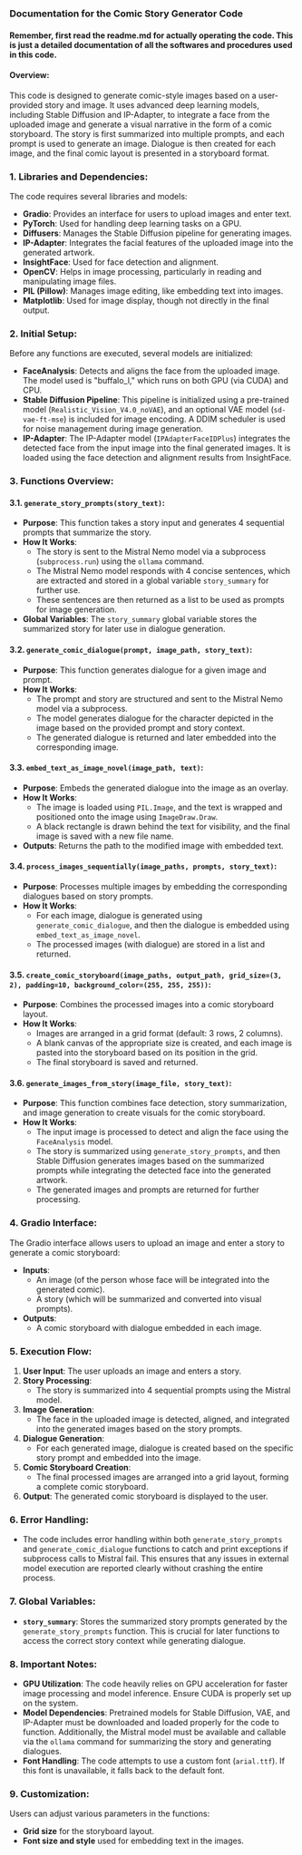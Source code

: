 ### Documentation for the Comic Story Generator Code

#### Remember, first read the readme.md for actually operating the code. This is just a detailed documentation of all the softwares and procedures used in this code.

#### Overview:
This code is designed to generate comic-style images based on a user-provided story and image. It uses advanced deep learning models, including Stable Diffusion and IP-Adapter, to integrate a face from the uploaded image and generate a visual narrative in the form of a comic storyboard. The story is first summarized into multiple prompts, and each prompt is used to generate an image. Dialogue is then created for each image, and the final comic layout is presented in a storyboard format.



### 1. **Libraries and Dependencies**:
The code requires several libraries and models:
- **Gradio**: Provides an interface for users to upload images and enter text.
- **PyTorch**: Used for handling deep learning tasks on a GPU.
- **Diffusers**: Manages the Stable Diffusion pipeline for generating images.
- **IP-Adapter**: Integrates the facial features of the uploaded image into the generated artwork.
- **InsightFace**: Used for face detection and alignment.
- **OpenCV**: Helps in image processing, particularly in reading and manipulating image files.
- **PIL (Pillow)**: Manages image editing, like embedding text into images.
- **Matplotlib**: Used for image display, though not directly in the final output.



### 2. **Initial Setup**:
Before any functions are executed, several models are initialized:
- **FaceAnalysis**: Detects and aligns the face from the uploaded image. The model used is "buffalo_l," which runs on both GPU (via CUDA) and CPU.
- **Stable Diffusion Pipeline**: This pipeline is initialized using a pre-trained model (`Realistic_Vision_V4.0_noVAE`), and an optional VAE model (`sd-vae-ft-mse`) is included for image encoding. A DDIM scheduler is used for noise management during image generation.
- **IP-Adapter**: The IP-Adapter model (`IPAdapterFaceIDPlus`) integrates the detected face from the input image into the final generated images. It is loaded using the face detection and alignment results from InsightFace.



### 3. **Functions Overview**:

#### 3.1. `generate_story_prompts(story_text)`:
- **Purpose**: This function takes a story input and generates 4 sequential prompts that summarize the story.
- **How It Works**: 
    - The story is sent to the Mistral Nemo model via a subprocess (`subprocess.run`) using the `ollama` command.
    - The Mistral Nemo model responds with 4 concise sentences, which are extracted and stored in a global variable `story_summary` for further use.
    - These sentences are then returned as a list to be used as prompts for image generation.
- **Global Variables**: The `story_summary` global variable stores the summarized story for later use in dialogue generation.

#### 3.2. `generate_comic_dialogue(prompt, image_path, story_text)`:
- **Purpose**: This function generates dialogue for a given image and prompt.
- **How It Works**:
    - The prompt and story are structured and sent to the Mistral Nemo model via a subprocess.
    - The model generates dialogue for the character depicted in the image based on the provided prompt and story context.
    - The generated dialogue is returned and later embedded into the corresponding image.

#### 3.3. `embed_text_as_image_novel(image_path, text)`:
- **Purpose**: Embeds the generated dialogue into the image as an overlay.
- **How It Works**:
    - The image is loaded using `PIL.Image`, and the text is wrapped and positioned onto the image using `ImageDraw.Draw`.
    - A black rectangle is drawn behind the text for visibility, and the final image is saved with a new file name.
- **Outputs**: Returns the path to the modified image with embedded text.

#### 3.4. `process_images_sequentially(image_paths, prompts, story_text)`:
- **Purpose**: Processes multiple images by embedding the corresponding dialogues based on story prompts.
- **How It Works**:
    - For each image, dialogue is generated using `generate_comic_dialogue`, and then the dialogue is embedded using `embed_text_as_image_novel`.
    - The processed images (with dialogue) are stored in a list and returned.
  
#### 3.5. `create_comic_storyboard(image_paths, output_path, grid_size=(3, 2), padding=10, background_color=(255, 255, 255))`:
- **Purpose**: Combines the processed images into a comic storyboard layout.
- **How It Works**:
    - Images are arranged in a grid format (default: 3 rows, 2 columns).
    - A blank canvas of the appropriate size is created, and each image is pasted into the storyboard based on its position in the grid.
    - The final storyboard is saved and returned.

#### 3.6. `generate_images_from_story(image_file, story_text)`:
- **Purpose**: This function combines face detection, story summarization, and image generation to create visuals for the comic storyboard.
- **How It Works**:
    - The input image is processed to detect and align the face using the `FaceAnalysis` model.
    - The story is summarized using `generate_story_prompts`, and then Stable Diffusion generates images based on the summarized prompts while integrating the detected face into the generated artwork.
    - The generated images and prompts are returned for further processing.



### 4. **Gradio Interface**:
The Gradio interface allows users to upload an image and enter a story to generate a comic storyboard:
- **Inputs**: 
  - An image (of the person whose face will be integrated into the generated comic).
  - A story (which will be summarized and converted into visual prompts).
- **Outputs**: 
  - A comic storyboard with dialogue embedded in each image.



### 5. **Execution Flow**:

1. **User Input**: The user uploads an image and enters a story.
2. **Story Processing**:
    - The story is summarized into 4 sequential prompts using the Mistral model.
3. **Image Generation**:
    - The face in the uploaded image is detected, aligned, and integrated into the generated images based on the story prompts.
4. **Dialogue Generation**:
    - For each generated image, dialogue is created based on the specific story prompt and embedded into the image.
5. **Comic Storyboard Creation**:
    - The final processed images are arranged into a grid layout, forming a complete comic storyboard.
6. **Output**: The generated comic storyboard is displayed to the user.



### 6. **Error Handling**:
- The code includes error handling within both `generate_story_prompts` and `generate_comic_dialogue` functions to catch and print exceptions if subprocess calls to Mistral fail. This ensures that any issues in external model execution are reported clearly without crashing the entire process.



### 7. **Global Variables**:
- **`story_summary`**: Stores the summarized story prompts generated by the `generate_story_prompts` function. This is crucial for later functions to access the correct story context while generating dialogue.



### 8. **Important Notes**:
- **GPU Utilization**: The code heavily relies on GPU acceleration for faster image processing and model inference. Ensure CUDA is properly set up on the system.
- **Model Dependencies**: Pretrained models for Stable Diffusion, VAE, and IP-Adapter must be downloaded and loaded properly for the code to function. Additionally, the Mistral model must be available and callable via the `ollama` command for summarizing the story and generating dialogues.
- **Font Handling**: The code attempts to use a custom font (`arial.ttf`). If this font is unavailable, it falls back to the default font.



### 9. **Customization**:
Users can adjust various parameters in the functions:
- **Grid size** for the storyboard layout.
- **Font size and style** used for embedding text in the images.
